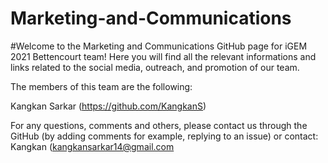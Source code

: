 # Marketing-and-Communications
#Welcome to the Marketing and Communications GitHub page for iGEM 2021 Bettencourt team! Here you will find all the relevant informations and links related to the social media, outreach, and promotion of our team.

The members of this team are the following:

Kangkan Sarkar (https://github.com/KangkanS)


For any questions, comments and others, please contact us through the GitHub (by adding comments for example, replying to an issue) or contact:
Kangkan (kangkansarkar14@gmail.com

